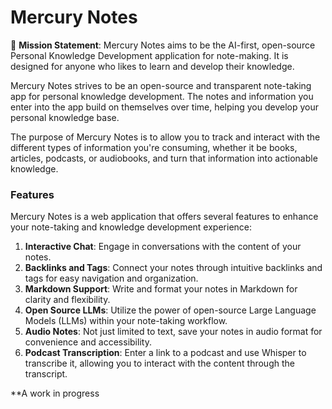 # Mercury Notes

🎯 **Mission Statement**: Mercury Notes aims to be the AI-first, open-source Personal Knowledge Development application for note-making. It is designed for anyone who likes to learn and develop their knowledge.

Mercury Notes strives to be an open-source and transparent note-taking app for personal knowledge development. The notes and information you enter into the app build on themselves over time, helping you develop your personal knowledge base.

The purpose of Mercury Notes is to allow you to track and interact with the different types of information you're consuming, whether it be books, articles, podcasts, or audiobooks, and turn that information into actionable knowledge.

### Features

Mercury Notes is a web application that offers several features to enhance your note-taking and knowledge development experience:

1. **Interactive Chat**: Engage in conversations with the content of your notes.
2. **Backlinks and Tags**: Connect your notes through intuitive backlinks and tags for easy navigation and organization.
3. **Markdown Support**: Write and format your notes in Markdown for clarity and flexibility.
4. **Open Source LLMs**: Utilize the power of open-source Large Language Models (LLMs) within your note-taking workflow.
5. **Audio Notes**: Not just limited to text, save your notes in audio format for convenience and accessibility.
6. **Podcast Transcription**: Enter a link to a podcast and use Whisper to transcribe it, allowing you to interact with the content through the transcript.

**A work in progress
